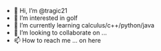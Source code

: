 - 👋 Hi, I’m @tragic21
- 👀 I’m interested in golf
- 🌱 I’m currently learning calculus/c++/python/java
- 💞️ I’m looking to collaborate on ...
- 📫 How to reach me ... on here

<!---
tragic21/tragic21 is a ✨ special ✨ repository because its `README.md` (this file) appears on your GitHub profile.
You can click the Preview link to take a look at your changes.
--->
